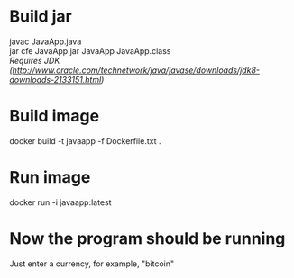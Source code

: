 # Build jar
javac JavaApp.java  
jar cfe JavaApp.jar JavaApp JavaApp.class  
*Requires JDK (http://www.oracle.com/technetwork/java/javase/downloads/jdk8-downloads-2133151.html)*


# Build image
docker build -t javaapp -f Dockerfile.txt .

# Run image
docker run -i javaapp:latest

# Now the program should be running
Just enter a currency, for example, "bitcoin"
